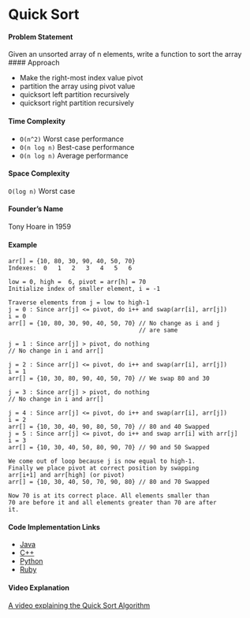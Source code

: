 # Quick Sort

#### Problem Statement

Given an unsorted array of n elements, write a function to sort the array \#\#\#\# Approach

- Make the right-most index value pivot
- partition the array using pivot value
- quicksort left partition recursively
- quicksort right partition recursively

#### Time Complexity

- `O(n^2)` Worst case performance
- `O(n log n)` Best-case performance
- `O(n log n)` Average performance

#### Space Complexity

`O(log n)` Worst case

#### Founder’s Name

Tony Hoare in 1959

#### Example

    arr[] = {10, 80, 30, 90, 40, 50, 70}
    Indexes:  0   1   2   3   4   5   6

    low = 0, high =  6, pivot = arr[h] = 70
    Initialize index of smaller element, i = -1

    Traverse elements from j = low to high-1
    j = 0 : Since arr[j] <= pivot, do i++ and swap(arr[i], arr[j])
    i = 0
    arr[] = {10, 80, 30, 90, 40, 50, 70} // No change as i and j
                                         // are same

    j = 1 : Since arr[j] > pivot, do nothing
    // No change in i and arr[]

    j = 2 : Since arr[j] <= pivot, do i++ and swap(arr[i], arr[j])
    i = 1
    arr[] = {10, 30, 80, 90, 40, 50, 70} // We swap 80 and 30

    j = 3 : Since arr[j] > pivot, do nothing
    // No change in i and arr[]

    j = 4 : Since arr[j] <= pivot, do i++ and swap(arr[i], arr[j])
    i = 2
    arr[] = {10, 30, 40, 90, 80, 50, 70} // 80 and 40 Swapped
    j = 5 : Since arr[j] <= pivot, do i++ and swap arr[i] with arr[j]
    i = 3
    arr[] = {10, 30, 40, 50, 80, 90, 70} // 90 and 50 Swapped

    We come out of loop because j is now equal to high-1.
    Finally we place pivot at correct position by swapping
    arr[i+1] and arr[high] (or pivot)
    arr[] = {10, 30, 40, 50, 70, 90, 80} // 80 and 70 Swapped

    Now 70 is at its correct place. All elements smaller than
    70 are before it and all elements greater than 70 are after
    it.

#### Code Implementation Links

- [Java](https://github.com/TheAlgorithms/Java/blob/master/Sorts/QuickSort.java)
- [C++](https://github.com/TheAlgorithms/C-Plus-Plus/blob/master/Sorting/Quick%20Sort.cpp)
- [Python](https://github.com/TheAlgorithms/Python/blob/master/sorts/quick_sort.py)
- [Ruby](https://github.com/TheAlgorithms/Ruby/blob/master/sorting/quicksort.rb)

#### Video Explanation

[A video explaining the Quick Sort Algorithm](https://www.youtube.com/watch?v=COk73cpQbFQ)
